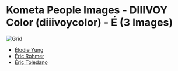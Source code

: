 # Kometa People Images - DIIIVOY Color (diiivoycolor) - É (3 Images)
![Grid](grid.jpg)

* [Élodie Yung](https://raw.githubusercontent.com/Kometa-Team/People-Images-diiivoycolor/master/É/Images/%C3%89lodie%20Yung.jpg)
* [Éric Rohmer](https://raw.githubusercontent.com/Kometa-Team/People-Images-diiivoycolor/master/É/Images/%C3%89ric%20Rohmer.jpg)
* [Éric Toledano](https://raw.githubusercontent.com/Kometa-Team/People-Images-diiivoycolor/master/É/Images/%C3%89ric%20Toledano.jpg)